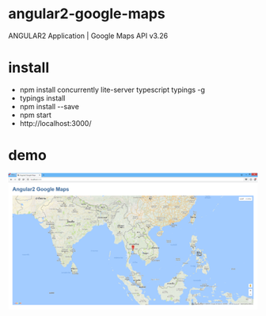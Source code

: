 # angular2-google-maps
ANGULAR2 Application | Google Maps API v3.26

# install
- npm install concurrently lite-server typescript typings -g
- typings install
- npm install --save
- npm start
- http://localhost:3000/

# demo
![ANGULAR2 Application | Example Template](./images/2016-09-06_0-17-32.png)